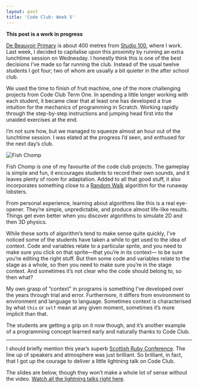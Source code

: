 ```yaml
---
layout: post
title: 'Code Club: Week 5'
---
```


**This post is a work in progress**

[De Beauvoir Primary][dbp] is about 400 metres from [Studio 100][studio100],
where I work. Last week, I decided to capitalise upon this proximity by
running an extra lunchtime session on Wednesday. I honestly think this
is one of the best decisions I’ve made so far running the club. Instead
of the usual twelve students I got four; two of whom are usually a bit
quieter in the after school club.

We used the time to finish of fruit machine, one of the more challenging
projects from Code Club Term One. In spending a little longer working with
each student, it became clear that at least one has developed a true
intuition for the mechanics of programming in Scratch. Working rapidly
through the step-by-step instructions and jumping head first into the
unaided exercises at the end.

I’m not sure how, but we managed to squeeze almost an hour out of the
lunchtime session. I was elated at the progress I’d seen, and enthused
for the next day’s club.

![Fish Chomp](http://assets.jgwhite.co.uk/images/fish-chomp.png)

Fish Chomp is one of my favourite of the code club projects. The
gameplay is simple and fun, it encourages students to record their own
sounds, and it leaves plenty of room for adaptation. Added to all that
good stuff, it also incorporates something close to a [Random Walk][random]
algorithm for the runaway lobsters.

From personal experience, learning about algorithms like this is a real
eye-opener. They’re simple, unpredictable, and produce almost life-like
results. Things get even better when you discover algorithms to simulate
2D and then 3D physics.

While these sorts of algorithm’s tend to make sense quite quickly, I’ve
noticed some of the students have taken a while to get used to the idea
of context. Code and variables relate to a particular sprite, and you
need to make sure you click on that sprite—that you’re in its context—
to be sure you’re editing the right stuff. But then some code and
variables relate to the stage as a whole, so then you need to make sure
you’re in the stage context. And sometimes it’s not clear who the code
should belong to, so then what?

My own grasp of “context” in programs is something I’ve developed over
the years through trial and error. Furthermore, it differs from
environment to environment and language to language.
Sometimes context is characterised by what `this` or `self` mean at
any given moment, sometimes it’s more implicit than that.

The students are getting a grip on it now though, and it’s another example of
a programming concept learned early and naturally thanks to Code Club.

---

I should briefly mention this year’s superb
[Scottish Ruby Conference][scotruby]. The line up of speakers
and atmosphere was just brilliant. So brilliant, in fact, that I
got up the courage to deliver a little lightning talk on Code Club.

The slides are below, though they won’t make a whole lot of sense
without the video. [Watch all the lightning talks right here][scotruby-videos].

<script
  async
  class="speakerdeck-embed"
  data-id="55937f809f6501305d2e6233add02cc9"
  data-ratio="1.33333333333333"
  src="//speakerdeck.com/assets/embed.js"></script>

[dbp]: http://www.debeauvoir.hackney.sch.uk/
[studio100]: http://www.studio100london.com/
[random]: http://en.wikipedia.org/wiki/Random_walk
[josh-sites]: http://codeclub.joshemerson.co.uk/
[scotruby]: http://2013.scottishrubyconference.com/
[scotruby-slides]: https://speakerdeck.com/jgwhite/code-club-lightning-talk
[scotruby-videos]: http://programme2013.scottishrubyconference.com/slots/18/video
